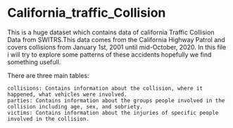 # California_traffic_Collision

This is a huge dataset which contains data of california Traffic Collision Data from SWITRS.This data comes from the California Highway Patrol and covers collisions from January 1st, 2001 until mid-October, 2020. In this file i will try to explore some patterns of these accidents hopefully we find something usefull.

There are three main tables:

    collisions: Contains information about the collision, where it happened, what vehicles were involved.
    parties: Contains information about the groups people involved in the collision including age, sex, and sobriety.
    victims: Contains information about the injuries of specific people involved in the collision.
